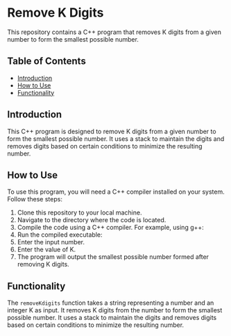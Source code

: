 # Remove K Digits

This repository contains a C++ program that removes K digits from a given number to form the smallest possible number.

## Table of Contents
- [Introduction](#introduction)
- [How to Use](#how-to-use)
- [Functionality](#functionality)

## Introduction
This C++ program is designed to remove K digits from a given number to form the smallest possible number. It uses a stack to maintain the digits and removes digits based on certain conditions to minimize the resulting number.

## How to Use
To use this program, you will need a C++ compiler installed on your system. Follow these steps:
1. Clone this repository to your local machine.
2. Navigate to the directory where the code is located.
3. Compile the code using a C++ compiler. For example, using g++:
4. Run the compiled executable:
5. Enter the input number.
6. Enter the value of K.
7. The program will output the smallest possible number formed after removing K digits.

## Functionality
The `removeKdigits` function takes a string representing a number and an integer K as input. It removes K digits from the number to form the smallest possible number. It uses a stack to maintain the digits and removes digits based on certain conditions to minimize the resulting number.


